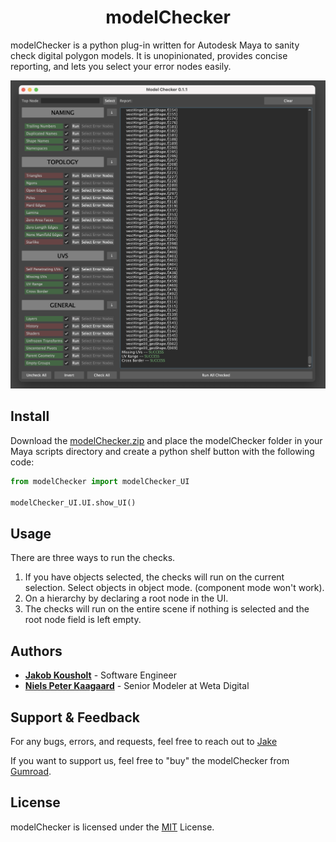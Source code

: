 <h1 align="center">modelChecker</h1>

modelChecker is a python plug-in written for Autodesk Maya to sanity check digital polygon models. It is unopinionated, provides concise reporting, and lets you select your error nodes easily.

![modelChecker](./modelChecker.png)

## Install

Download the [modelChecker.zip](https://github.com/JakobJK/modelChecker/archive/main.zip) and place the modelChecker folder in your Maya scripts directory and create a python shelf button with the following code:

```python
from modelChecker import modelChecker_UI

modelChecker_UI.UI.show_UI()
```

## Usage

There are three ways to run the checks.

1. If you have objects selected, the checks will run on the current selection. Select objects in object mode. (component mode won't work).
2. On a hierarchy by declaring a root node in the UI.
3. The checks will run on the entire scene if nothing is selected and the root node field is left empty.

## Authors

- [**Jakob Kousholt**](https://www.linkedin.com/in/jakobjk/) - Software Engineer
- [**Niels Peter Kaagaard**](https://www.linkedin.com/in/niels-peter-kaagaard-146b8a13) - Senior Modeler at Weta Digital

## Support & Feedback

For any bugs, errors, and requests, feel free to reach out to [Jake](mailto:jakobjk@gmail.com)

If you want to support us, feel free to "buy" the modelChecker from [Gumroad](https://jakejk.gumroad.com/l/htZYj).

## License

modelChecker is licensed under the [MIT](https://rem.mit-license.org/) License.
